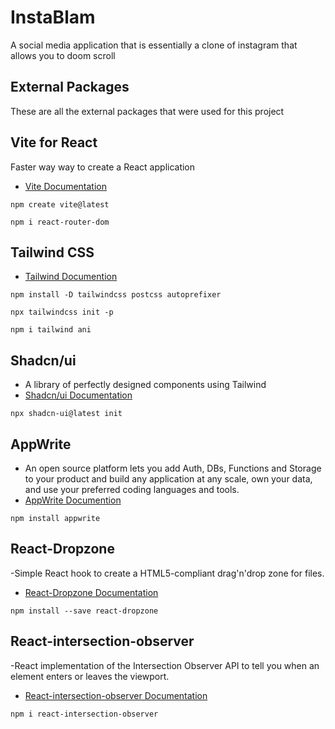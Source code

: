 # InstaBlam
A social media application that is essentially a clone of instagram that allows you to doom scroll
## External Packages 

These are all the external packages that were used for this project


## Vite for React 

Faster way way to create a React application
- [Vite Documentation](https://vitejs.dev/guide/) 

```
npm create vite@latest
```

```
npm i react-router-dom
```
## Tailwind CSS
- [Tailwind Documention](https://tailwindcss.com/docs/guides/vite)

```
npm install -D tailwindcss postcss autoprefixer
```
```
npx tailwindcss init -p
```
```
npm i tailwind ani
```


## Shadcn/ui
- A library of perfectly designed components using Tailwind
- [Shadcn/ui Documentation](https://ui.shadcn.com/docs/installation/vite)
```
npx shadcn-ui@latest init
```

## AppWrite
- An open source platform lets you add Auth, DBs, Functions and Storage to your product and build any application at any scale, own your data, and use your preferred coding languages and tools.
- [AppWrite Documention](https://appwrite.io/docs)

```
npm install appwrite
```


## React-Dropzone
-Simple React hook to create a HTML5-compliant drag'n'drop zone for files.
- [React-Dropzone Documentation](https://react-dropzone.js.org/)
```
npm install --save react-dropzone
```


## React-intersection-observer
-React implementation of the Intersection Observer API to tell you when an element enters or leaves the viewport.
- [React-intersection-observer Documentation](https://www.npmjs.com/package/react-intersection-observer)
```
npm i react-intersection-observer
```

